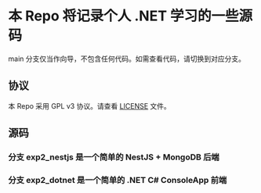 # 本 Repo 将记录个人 .NET 学习的一些源码

main 分支仅当作向导，不包含任何代码。如需查看代码，请切换到对应分支。

## 协议

本 Repo 采用 GPL v3 协议。请查看 [LICENSE](LICENSE) 文件。

## 源码

### 分支 exp2_nestjs 是一个简单的 NestJS + MongoDB 后端

### 分支 exp2_dotnet 是一个简单的 .NET C# ConsoleApp 前端